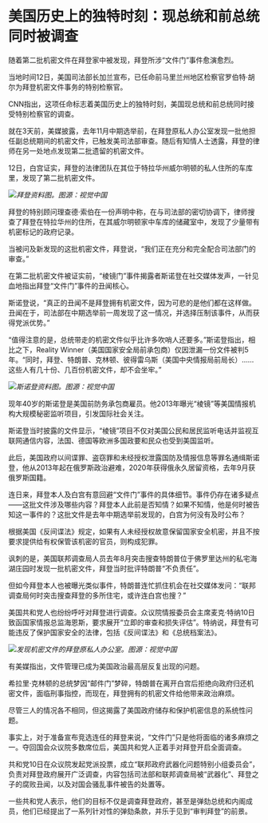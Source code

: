 # 美国历史上的独特时刻：现总统和前总统同时被调查

随着第二批机密文件在拜登家中被发现，拜登所涉“文件门”事件愈演愈烈。

当地时间12日，美国司法部长加兰宣布，已任命前马里兰州地区检察官罗伯特·胡尔为拜登机密文件事务的特别检察官。

CNN指出，这项任命标志着美国历史上的独特时刻，美国现总统和前总统同时接受特别检察官的调查。

就在3天前，美媒披露，去年11月中期选举前，在拜登原私人办公室发现一批他担任副总统期间的机密文件，已触发美司法部审查。随后有知情人士透露，拜登的律师在另一处地点发现第二批遗留的机密文件。

12日，白宫证实，拜登的法律团队在其位于特拉华州威尔明顿的私人住所的车库里，发现了第二批机密文件。

![](https://inews.gtimg.com/newsapp_bt/0/15608198194/1000)_拜登资料图。图源：视觉中国_

拜登的特别顾问理查德·索伯在一份声明中称，在与司法部的密切协调下，律师搜查了拜登在特拉华州的住所，在其威尔明顿家中车库的储藏室中，发现了少量带有机密标记的政府记录。

当被问及新发现的这批机密文件，拜登说，“我们正在充分和完全配合司法部门的审查。”

在第二批机密文件被证实前，“棱镜门”事件揭露者斯诺登在社交媒体发声，一针见血地指出拜登“文件门”事件的丑闻核心。

斯诺登说，“真正的丑闻不是拜登拥有机密文件，因为可悲的是他们都在这样做。丑闻在于，司法部在中期选举前一周发现了这一情况，并选择压制该事件，从而获得党派优势。”

“值得注意的是，总统带走的机密文件似乎比许多吹哨人还要多。”斯诺登指出，相比之下，Reality
Winner（美国国家安全局前承包商）仅因泄漏一份文件被判5年。“同时，拜登、特朗普、克林顿、彼得雷乌斯（美国中央情报局前局长）……这些人有几十份、几百份机密文件，却不会坐牢。”

![](https://inews.gtimg.com/newsapp_bt/0/15608198196/1000)_斯诺登资料图。图源：视觉中国_

现年40岁的斯诺登是美国前防务承包商雇员。他2013年曝光“棱镜”等美国情报机构大规模秘密监听项目，引发国际社会关注。

斯诺登当时披露的文件显示，“棱镜”项目不仅对美国公民和居民监听电话并监视互联网通信内容，法国、德国等欧洲多国政要和民众也受到美国监听。

此后，美国政府以间谍罪、盗窃罪和未经授权泄露国防及情报信息等罪名通缉斯诺登，他从2013年起在俄罗斯政治避难，2020年获得俄永久居留资格，去年9月获俄罗斯国籍。

连日来，拜登本人及白宫有意回避“文件门”事件的具体细节。事件仍存在诸多疑点——这批文件涉及哪些内容？拜登本人此前是否知情？如果不知情，他是何时被告知这一事件的？这批文件是去年中期选举前发现的，白宫为何没有及时公布？

根据美国《反间谍法》规定，如果有人未经授权故意保留国家安全机密，并且不按要求提供给有权保管该机密的官员，则构成犯罪。

讽刺的是，美国联邦调查局人员去年8月突击搜查特朗普位于佛罗里达州的私宅海湖庄园时发现一批机密文件，拜登当时批评特朗普“不负责任”。

但如今拜登本人也被曝光类似事件，特朗普连忙抓住机会在社交媒体发问：“联邦调查局何时突击搜查拜登的多所住宅，或许连白宫也搜？”

美国共和党人也纷纷呼吁对拜登进行调查。众议院情报委员会主席麦克·特纳10日致函国家情报总监海恩斯，要求展开“立即的审查和损失评估”。特纳说，拜登有可能违反了保护国家安全的法律，包括《反间谍法》和《总统档案法》。

![](https://inews.gtimg.com/newsapp_bt/0/15608198246/1000)_发现机密文件的拜登原私人办公室。图源：视觉中国_

有美媒指出，文件管理已成为美国政治最高层反复出现的问题。

希拉里·克林顿的总统梦因“邮件门”梦碎，特朗普在离开白宫后拒绝向政府归还机密文件，面临刑事指控，而现在，拜登拥有的机密文件给他带来政治麻烦。

尽管三人的情况各不相同，但这揭露了美国政府储存和保护机密信息的系统性问题。

事实上，对于准备宣布竞选连任的拜登来说，“文件门”只是他将面临的诸多麻烦之一。夺回国会众议院多数席位后，美国共和党人正着手对拜登开启全面调查。

共和党10日在众议院发起党派投票，成立“联邦政府武器化问题特别小组委员会”，负责对拜登政府展开广泛调查，内容包括司法部和联邦调查局被“武器化”、拜登之子的腐败丑闻，以及对国会骚乱事件被告的处置等。

一些共和党人表示，他们的目标不仅是调查拜登政府，甚至是弹劾总统和内阁成员，他们已经提出了一系列针对性的弹劾条款，并乐于见到“审判拜登”的前景。

​​

